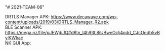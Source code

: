 "# 2021-TEAM-06" 


DRTLS Manager APK: https://www.decawave.com/wp-content/uploads/2019/03/DRTLS_Manager_R2.apk <br />
BLE Scanner APK: https://mega.nz/file/pJEWjbJQ#d8tn_l4h93L8iUBweOclj4qdd_CJcOedb5vBylKWkac <br />
NK GUI App: 
